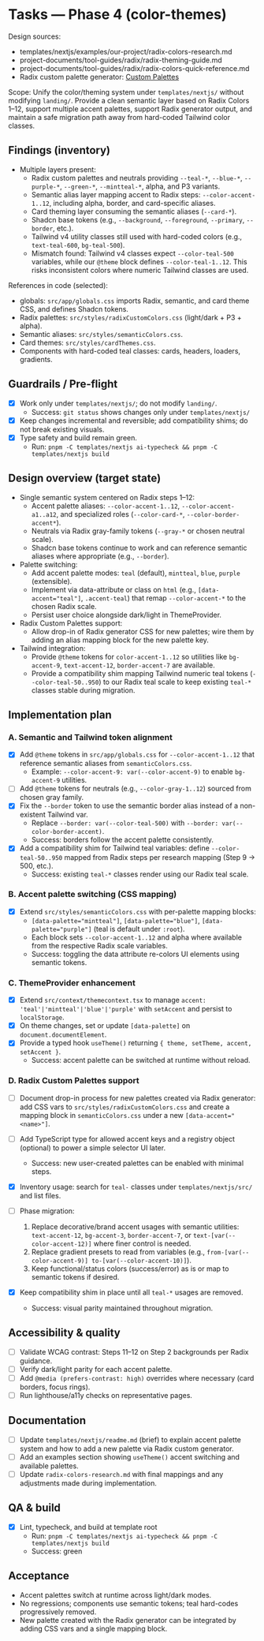 # Tasks — Phase 4 (color-themes)

Design sources:
- templates/nextjs/examples/our-project/radix-colors-research.md
- project-documents/tool-guides/radix/radix-theming-guide.md
- project-documents/tool-guides/radix/radix-colors-quick-reference.md
- Radix custom palette generator: [Custom Palettes](https://www.radix-ui.com/colors/custom)

Scope: Unify the color/theming system under `templates/nextjs/` without modifying `landing/`. Provide a clean semantic layer based on Radix Colors 1–12, support multiple accent palettes, support Radix generator output, and maintain a safe migration path away from hard-coded Tailwind color classes.

## Findings (inventory)
- Multiple layers present:
  - Radix custom palettes and neutrals providing `--teal-*`, `--blue-*`, `--purple-*`, `--green-*`, `--mintteal-*`, alpha, and P3 variants.
  - Semantic alias layer mapping accent to Radix steps: `--color-accent-1..12`, including alpha, border, and card-specific aliases.
  - Card theming layer consuming the semantic aliases (`--card-*`).
  - Shadcn base tokens (e.g., `--background`, `--foreground`, `--primary`, `--border`, etc.).
  - Tailwind v4 utility classes still used with hard-coded colors (e.g., `text-teal-600`, `bg-teal-500`).
  - Mismatch found: Tailwind v4 classes expect `--color-teal-500` variables, while our `@theme` block defines `--color-teal-1..12`. This risks inconsistent colors where numeric Tailwind classes are used.

References in code (selected):
- globals: `src/app/globals.css` imports Radix, semantic, and card theme CSS, and defines Shadcn tokens.
- Radix palettes: `src/styles/radixCustomColors.css` (light/dark + P3 + alpha). 
- Semantic aliases: `src/styles/semanticColors.css`.
- Card themes: `src/styles/cardThemes.css`.
- Components with hard-coded teal classes: cards, headers, loaders, gradients.

## Guardrails / Pre-flight
- [x] Work only under `templates/nextjs/`; do not modify `landing/`.
  - Success: `git status` shows changes only under `templates/nextjs/`
- [x] Keep changes incremental and reversible; add compatibility shims; do not break existing visuals.
- [x] Type safety and build remain green.
  - Run: `pnpm -C templates/nextjs ai-typecheck && pnpm -C templates/nextjs build`

## Design overview (target state)
- Single semantic system centered on Radix steps 1–12:
  - Accent palette aliases: `--color-accent-1..12`, `--color-accent-a1..a12`, and specialized roles (`--color-card-*`, `--color-border-accent*`).
  - Neutrals via Radix gray-family tokens (`--gray-*` or chosen neutral scale).
  - Shadcn base tokens continue to work and can reference semantic aliases where appropriate (e.g., `--border`).
- Palette switching:
  - Add accent palette modes: `teal` (default), `mintteal`, `blue`, `purple` (extensible).
  - Implement via data-attribute or class on `html` (e.g., `[data-accent="teal"]`, `.accent-teal`) that remap `--color-accent-*` to the chosen Radix scale.
  - Persist user choice alongside dark/light in ThemeProvider.
- Radix Custom Palettes support:
  - Allow drop-in of Radix generator CSS for new palettes; wire them by adding an alias mapping block for the new palette key.
- Tailwind integration:
  - Provide `@theme` tokens for `color-accent-1..12` so utilities like `bg-accent-9`, `text-accent-12`, `border-accent-7` are available.
  - Provide a compatibility shim mapping Tailwind numeric teal tokens (`--color-teal-50..950`) to our Radix teal scale to keep existing `teal-*` classes stable during migration.

## Implementation plan

### A. Semantic and Tailwind token alignment
- [x] Add `@theme` tokens in `src/app/globals.css` for `--color-accent-1..12` that reference semantic aliases from `semanticColors.css`.
  - Example: `--color-accent-9: var(--color-accent-9)` to enable `bg-accent-9` utilities.
- [ ] Add `@theme` tokens for neutrals (e.g., `--color-gray-1..12`) sourced from chosen gray family.
- [x] Fix the `--border` token to use the semantic border alias instead of a non-existent Tailwind var.
  - Replace `--border: var(--color-teal-500)` with `--border: var(--color-border-accent)`.
  - Success: borders follow the accent palette consistently.
- [x] Add a compatibility shim for Tailwind teal variables: define `--color-teal-50..950` mapped from Radix steps per research mapping (Step 9 → 500, etc.).
  - Success: existing `teal-*` classes render using our Radix teal scale.

### B. Accent palette switching (CSS mapping)
- [x] Extend `src/styles/semanticColors.css` with per-palette mapping blocks:
  - `[data-palette="mintteal"]`, `[data-palette="blue"]`, `[data-palette="purple"]` (teal is default under `:root`).
  - Each block sets `--color-accent-1..12` and alpha where available from the respective Radix scale variables.
  - Success: toggling the data attribute re-colors UI elements using semantic tokens.

### C. ThemeProvider enhancement
- [x] Extend `src/context/themecontext.tsx` to manage `accent: 'teal'|'mintteal'|'blue'|'purple'` with `setAccent` and persist to `localStorage`.
- [x] On theme changes, set or update `[data-palette]` on `document.documentElement`.
- [x] Provide a typed hook `useTheme()` returning `{ theme, setTheme, accent, setAccent }`.
  - Success: accent palette can be switched at runtime without reload.

### D. Radix Custom Palettes support
- [ ] Document drop-in process for new palettes created via Radix generator: add CSS vars to `src/styles/radixCustomColors.css` and create a mapping block in `semanticColors.css` under a new `[data-accent="<name>"]`.
- [ ] Add TypeScript type for allowed accent keys and a registry object (optional) to power a simple selector UI later.
  - Success: new user-created palettes can be enabled with minimal steps.

- [x] Inventory usage: search for `teal-` classes under `templates/nextjs/src/` and list files.
- [ ] Phase migration:
  1) Replace decorative/brand accent usages with semantic utilities: `text-accent-12`, `bg-accent-3`, `border-accent-7`, or `text-[var(--color-accent-12)]` where finer control is needed.
  2) Replace gradient presets to read from variables (e.g., `from-[var(--color-accent-9)] to-[var(--color-accent-10)]`).
  3) Keep functional/status colors (success/error) as is or map to semantic tokens if desired.
- [x] Keep compatibility shim in place until all `teal-*` usages are removed.
  - Success: visual parity maintained throughout migration.

## Accessibility & quality
- [ ] Validate WCAG contrast: Steps 11–12 on Step 2 backgrounds per Radix guidance.
- [ ] Verify dark/light parity for each accent palette.
- [ ] Add `@media (prefers-contrast: high)` overrides where necessary (card borders, focus rings).
- [ ] Run lighthouse/a11y checks on representative pages.

## Documentation
- [ ] Update `templates/nextjs/readme.md` (brief) to explain accent palette system and how to add a new palette via Radix custom generator.
- [ ] Add an examples section showing `useTheme()` accent switching and available palettes.
- [ ] Update `radix-colors-research.md` with final mappings and any adjustments made during implementation.

## QA & build
- [x] Lint, typecheck, and build at template root
  - Run: `pnpm -C templates/nextjs ai-typecheck && pnpm -C templates/nextjs build`
  - Success: green

## Acceptance
- Accent palettes switch at runtime across light/dark modes.
- No regressions; components use semantic tokens; teal hard-codes progressively removed.
- New palette created with the Radix generator can be integrated by adding CSS vars and a single mapping block.


